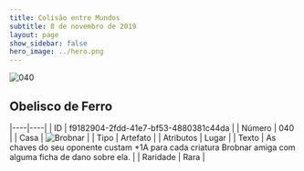 ```yaml
---
title: Colisão entre Mundos
subtitle: 8 de novembro de 2019
layout: page
show_sidebar: false
hero_image: ../hero.png
---
```


![040](https://cdn.keyforgegame.com/media/card_front/pt/452_040_4JQQP6F9J27P_pt.png)

## Obelisco de Ferro

|----|----|
| ID | f9182904-2fdd-41e7-bf53-4880381c44da |
| Número | 040 |
| Casa | ![Brobnar](https://archonarcana.com/images/thumb/e/e0/Brobnar.png/22px-Brobnar.png "Brobnar") |
| Tipo | Artefato |
| Atributos | Lugar |
| Texto | As chaves do seu oponente custam +1A para cada criatura Brobnar amiga com alguma ficha de dano sobre ela. |
| Raridade | Rara |
